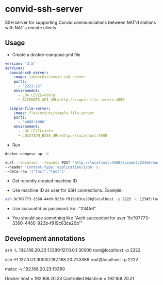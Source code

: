 # convid-ssh-server
SSH server for supporting Convid communications between NAT'd stations with NAT's remote clients

## Usage

* Create a docker-compose.yml file

```yml
version: '3.5'
services:
  convid-ssh-server:
    image: labbsr0x/convid-ssh-server
    ports:
      - "2222:22"
    environment:
      - LOG_LEVEL=debug
      - ACCOUNTS_API_URL=http://simple-file-server:4000

  simple-file-server:
    image: flaviostutz/simple-file-server
    ports:
      - "4000:4000"
    environment:
      - LOG_LEVEL=info
      - LOCATION_BASE_URL=http://localhost:4000
```

* Run

```bash
docker-compose up -d

curl --location --request POST 'http://localhost:4000/account/23456/machine' \
--header 'Content-Type: application/json' \
--data-raw '{"test":"test"}'
```

* Get recently created machine ID

* Use machine ID as user for SSH connections. Example:

```bash
ssh 9c707773-3360-4460-923b-f919c63ce20b@localhost -p 2222 -L 12345:localhost:23456
```

* Use accountId as password. Ex.: "23456"

* You should see something like "Auth succeeded for user '9c707773-3360-4460-923b-f919c63ce20b'"

## Development annotations

ssh -L 192.168.20.23:13389:127.0.0.1:30000 root@localhost -p 2222

ssh -R 127.0.0.1:30000:192.168.20.21:3389 root@localhost -p 2222

mstsc -v:192.168.20.23:13389

Docker host = 192.168.20.23
Controlled Machine = 192.168.20.21
